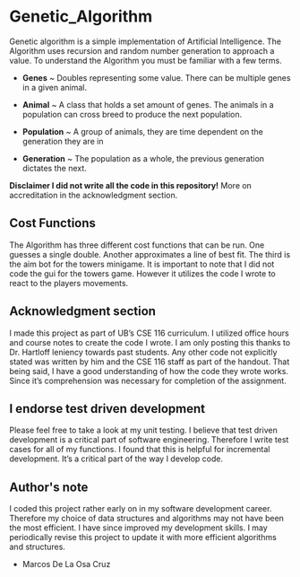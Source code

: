 # Genetic_Algorithm
Genetic algorithm is a simple implementation of Artificial Intelligence. The Algorithm uses recursion and random number generation to approach a value. To understand the Algorithm you must be familiar with a few terms. 

 - **Genes** ~ Doubles representing some value. There can be multiple genes in a given animal.
 
 - **Animal** ~ A class that holds a set amount of genes. The animals in a population can cross breed to produce the next population.
 - **Population** ~ A group of animals, they are time dependent on the generation they are in
 - **Generation** ~ The population as a whole, the previous generation dictates the next. 

**Disclaimer I did not write all the code in this repository!**
More on accreditation in the acknowledgment section.

## Cost Functions
The Algorithm has three different cost functions that can be run. One guesses a single double. Another approximates a line of best fit. The third is the aim bot for the towers minigame. It is important to note that I did not code the gui for the towers game. However it utilizes the code I wrote to react to the players movements.
## Acknowledgment section
I made this project as part of UB’s CSE 116 curriculum. I utilized office hours and course notes to create the code I wrote. I am only posting this thanks to Dr. Hartloff leniency towards past students. Any other code not explicitly stated was written by him and the CSE 116 staff as part of the handout. That being said, I have a good understanding of how the code they wrote works. Since it’s comprehension was necessary for completion of the assignment.

## I endorse test driven development
Please feel free to take a look at my unit testing. I believe that test driven development is a critical part of software engineering. Therefore I write test cases for all of my functions. I found that this is helpful for incremental development. It’s a critical part of the way I develop code.

## Author's note
I coded this project rather early on in my software development career. Therefore my choice of data structures and algorithms may not have been the most efficient. I have since improved my development skills. I may periodically revise this project to update it with more efficient algorithms and structures.

 - Marcos De La Osa Cruz
